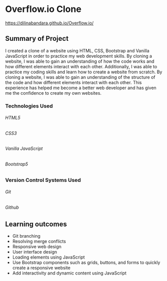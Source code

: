 # Overflow.io Clone

https://dilinabandara.github.io/Overflow.io/

## Summary of Project
I created a clone of a website using HTML, CSS, Bootstrap and Vanilla JavaScript in order to practice my web development skills. By cloning a website, I was able to gain an understanding of how the code works and how different elements interact with each other. Additionally, I was able to practice my coding skills and learn how to create a website from scratch. By cloning a website, I was able to gain an understanding of the structure of the code and how different elements interact with each other. This experience has helped me become a better web developer and has given me the confidence to create my own websites.

### Technologies Used
###### HTML5
###### CSS3
###### Vanilla JavaScript
###### Bootstrap5

### Version Control Systems Used
###### Git
###### Github

## Learning outcomes
+ Git branching
+ Resolving merge conflicts
+ Responsive web design
+ User interface design
+ Loading elements using JavaScript
+ Use Bootstrap components such as grids, buttons, and forms to quickly create a responsive website
+ Add interactivity and dynamic content using JavaScript


